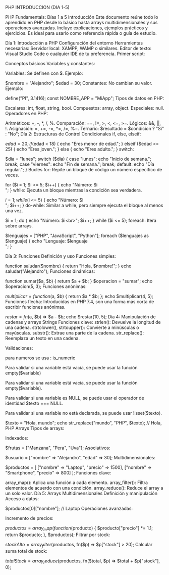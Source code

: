 PHP INTRODUCCION (DIA 1-5)

PHP Fundamentals: Días 1 a 5
Introducción
Este documento reúne todo lo aprendido en PHP desde lo básico hasta arrays multidimensionales y sus operaciones avanzadas. Incluye explicaciones, ejemplos prácticos y ejercicios. Es ideal para usarlo como referencia rápida o guía de estudio.

Día 1: Introducción a PHP
Configuración del entorno
Herramientas necesarias:
Servidor local: XAMPP, WAMP o similares.
Editor de texto: Visual Studio Code o cualquier IDE de tu preferencia.
Primer script:


<?php
echo "¡Hola, mundo!";
?>
Conceptos básicos
Variables y constantes:

Variables: Se definen con $.
Ejemplo:


$nombre = "Alejandro";
$edad = 30;
Constantes: No cambian su valor.
Ejemplo:



define("PI", 3.1416);
const NOMBRE_APP = "MiApp";
Tipos de datos en PHP:

Escalares: int, float, string, bool.
Compuestos: array, object.
Especiales: null.
Operadores en PHP:

Aritméticos: +, -, *, /, %.
Comparación: ==, !=, >, <, <=, >=.
Lógicos: &&, ||, !.
Asignación: =, +=, -=, *=, /=, %=.
Ternario: $resultado = $condicion ? "Sí" : "No";
Día 2: Estructuras de Control
Condicionales
if, else, elseif:


$edad = 20;
if ($edad < 18) {
    echo "Eres menor de edad.";
} elseif ($edad <= 25) {
    echo "Eres joven.";
} else {
    echo "Eres adulto.";
}
switch:


$dia = "lunes";
switch ($dia) {
    case "lunes":
        echo "Inicio de semana.";
        break;
    case "viernes":
        echo "Fin de semana.";
        break;
    default:
        echo "Día regular.";
}
Bucles
for: Repite un bloque de código un número específico de veces.


for ($i = 1; $i <= 5; $i++) {
    echo "Número: $i<br>";
}
while: Ejecuta un bloque mientras la condición sea verdadera.


$i = 1;
while ($i <= 5) {
    echo "Número: $i<br>";
    $i++;
}
do-while: Similar a while, pero siempre ejecuta el bloque al menos una vez.


$i = 1;
do {
    echo "Número: $i<br>";
    $i++;
} while ($i <= 5);
foreach: Itera sobre arrays.


$lenguajes = ["PHP", "JavaScript", "Python"];
foreach ($lenguajes as $lenguaje) {
    echo "Lenguaje: $lenguaje<br>";
}


Día 3: Funciones
Definición y uso
Funciones simples:


function saludar($nombre) {
    return "Hola, $nombre!";
}
echo saludar("Alejandro");
Funciones dinámicas:


function sumar($a, $b) {
    return $a + $b;
}
$operacion = "sumar";
echo $operacion(5, 3);
Funciones anónimas:


$multiplicar = function($a, $b) {
    return $a * $b;
};
echo $multiplicar(4, 5);
Funciones flecha:
Introducidas en PHP 7.4, son una forma más corta de escribir funciones anónimas.


$restar = fn($a, $b) => $a - $b;
echo $restar(10, 5);
Día 4: Manipulación de cadenas y arrays
Strings
Funciones clave:
strlen(): Devuelve la longitud de una cadena.
strtolower(), strtoupper(): Convierte a minúsculas o mayúsculas.
substr(): Extrae una parte de la cadena.
str_replace(): Reemplaza un texto en una cadena.


Validaciones:

para numeros se usa : is_numeric

Para validar si una variable está vacía, se puede usar la función empty($variable)

Para validar si una variable está vacía, se puede usar la función empty($variable). 

Para validar si una variable es NULL, se puede usar el operador de identidad $texto === NULL. 

Para validar si una variable no está declarada, se puede usar !isset($texto). 



$texto = "Hola, mundo";
echo str_replace("mundo", "PHP", $texto); // Hola, PHP
Arrays
Tipos de arrays:

Indexados:

$frutas = ["Manzana", "Pera", "Uva"];
Asociativos:

$usuario = ["nombre" => "Alejandro", "edad" => 30];
Multidimensionales:

$productos = [
    ["nombre" => "Laptop", "precio" => 1500],
    ["nombre" => "Smartphone", "precio" => 800]
];
Funciones clave:

array_map(): Aplica una función a cada elemento.
array_filter(): Filtra elementos de acuerdo con una condición.
array_reduce(): Reduce el array a un solo valor.
Día 5: Arrays Multidimensionales
Definición y manipulación
Acceso a datos:


$productos[0]["nombre"]; // Laptop
Operaciones avanzadas:

Incremento de precios:


$productos = array_map(function($producto) {
    $producto["precio"] *= 1.1;
    return $producto;
}, $productos);
Filtrar por stock:


$stockAlto = array_filter($productos, fn($p) => $p["stock"] > 20);
Calcular suma total de stock:


$totalStock = array_reduce($productos, fn($total, $p) => $total + $p["stock"], 0);













